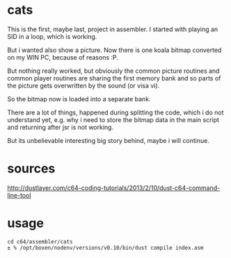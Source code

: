 # cats
This is the first, maybe last, project in assembler.
I started with playing an SID in a loop, which is working.

But i wanted also show a picture. Now there is one
koala bitmap converted on my WIN PC, because of reasons :P.

But nothing really worked, but obviously the common picture routines
and common player routines are sharing the first memory bank and
so parts of the picture gets overwritten by the sound (or visa vi).

So the bitmap now is loaded into a separate bank.

There are a lot of things, happened during splitting the code, which
i do not understand yet, e.g. why i need to store the bitmap data
in the main script and returning after jsr is not working.

But its unbelievable interesting big story behind, maybe i will
continue.

# sources
http://dustlayer.com/c64-coding-tutorials/2013/2/10/dust-c64-command-line-tool

# usage
```
cd c64/assembler/cats
± % /opt/boxen/nodenv/versions/v0.10/bin/dust compile index.asm
```
